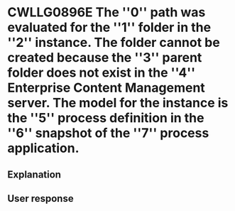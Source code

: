 # CWLLG0896E The ''0'' path was evaluated for the ''1'' folder in the ''2'' instance. The folder cannot be created because the ''3'' parent folder does not exist in the ''4'' Enterprise Content Management server. The model for the instance is the ''5'' process definition in the ''6'' snapshot of the ''7'' process application.

## Explanation

## User response